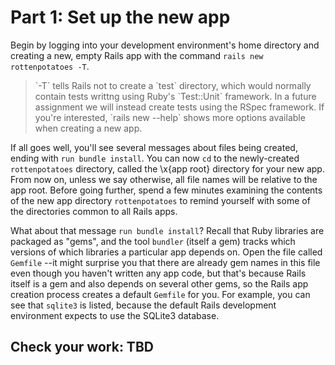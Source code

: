 # Part 1: Set up the new app

Begin by logging into your development environment's home directory
and creating a new, empty
Rails app with the command `rails new rottenpotatoes -T`.

<blockquote>
`-T` tells Rails not to create a `test` directory, which would
normally contain tests writtng using
Ruby's `Test::Unit` framework.  In a future assignment we will instead
create
tests using the RSpec framework.
If you're interested, `rails new --help` shows more options available
when creating a new app.
</blockquote>


If all goes well, you'll see several messages about files being created,
ending with `run bundle install`.  You can now `cd` to the
newly-created `rottenpotatoes` directory, called the \x{app root}
directory for your new app.  From now on, unless we say otherwise, all
file names will be relative to the app root.  Before going further,
spend a few minutes examining the contents of the new app directory
`rottenpotatoes` to remind yourself with some of
the directories common to all Rails apps.

What about that message `run bundle install`?
Recall that Ruby libraries are packaged as "gems", and the tool
`bundler` (itself a gem) tracks which versions of which libraries a
particular app depends on.
Open the file called `Gemfile` --it might surprise you that there are 
already gem names in this file even though you haven't written any
app code, but that's because Rails itself is a gem and also depends on
several other gems, so the Rails app creation process creates a 
default `Gemfile` for you.  For example, 
you can see that `sqlite3` is listed, because the default
Rails development environment expects to use the SQLite3 database.

## Check your work: TBD
